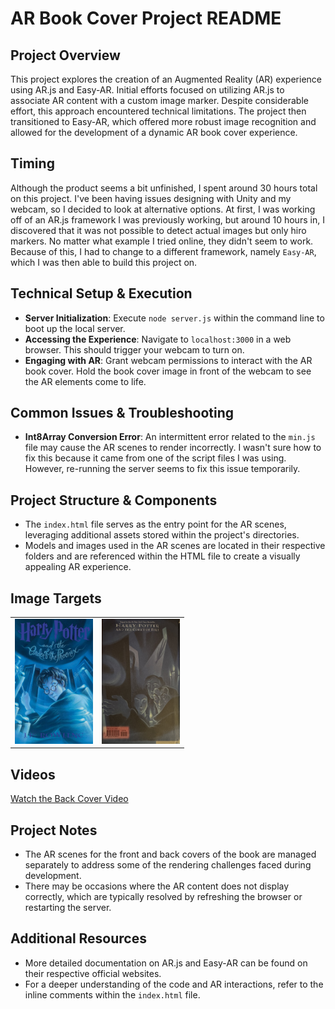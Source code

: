# AR Book Cover Project README

## Project Overview
This project explores the creation of an Augmented Reality (AR) experience using AR.js and Easy-AR. Initial efforts focused on utilizing AR.js to associate AR content with a custom image marker. Despite considerable effort, this approach encountered technical limitations. The project then transitioned to Easy-AR, which offered more robust image recognition and allowed for the development of a dynamic AR book cover experience.

## Timing
Although the product seems a bit unfinished, I spent around 30 hours total on this project. I've been having issues designing with Unity and my webcam, so I decided to look at alternative options. At first, I was working off of an AR.js framework I was previously working, but around 10 hours in, I discovered that it was not possible to detect actual images but only hiro markers. No matter what example I tried online, they didn't seem to work. Because of this, I had to change to a different framework, namely `Easy-AR`, which I was then able to build this project on.

## Technical Setup & Execution
- **Server Initialization**: Execute `node server.js` within the command line to boot up the local server.
- **Accessing the Experience**: Navigate to `localhost:3000` in a web browser. This should trigger your webcam to turn on.
- **Engaging with AR**: Grant webcam permissions to interact with the AR book cover. Hold the book cover image in front of the webcam to see the AR elements come to life.

## Common Issues & Troubleshooting
- **Int8Array Conversion Error**: An intermittent error related to the `min.js` file may cause the AR scenes to render incorrectly. I wasn't sure how to fix this because it came from one of the script files I was using. However, re-running the server seems to fix this issue temporarily.

## Project Structure & Components
- The `index.html` file serves as the entry point for the AR scenes, leveraging additional assets stored within the project's directories.
- Models and images used in the AR scenes are located in their respective folders and are referenced within the HTML file to create a visually appealing AR experience.

## Image Targets
<table>
<tr>
<td><img src="public/target.jpg" width="125" height="200" alt="Front Cover"></td>
<td><img src="public/backcover.jpg" width="125" height="200" alt="Back Cover"></td>
</tr>
</table>

## Videos
[Watch the Back Cover Video](public/backcover_vid.mp4)



## Project Notes
- The AR scenes for the front and back covers of the book are managed separately to address some of the rendering challenges faced during development.
- There may be occasions where the AR content does not display correctly, which are typically resolved by refreshing the browser or restarting the server.


## Additional Resources
- More detailed documentation on AR.js and Easy-AR can be found on their respective official websites.
- For a deeper understanding of the code and AR interactions, refer to the inline comments within the `index.html` file.
